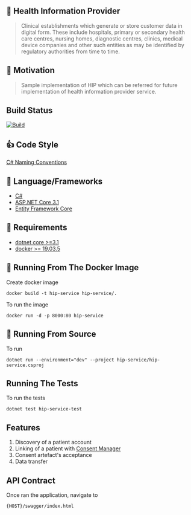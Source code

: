 ## :hospital: Health Information Provider

>
> Clinical establishments which generate or store customer data in
> digital form. These include hospitals, primary or secondary health
> care centres, nursing homes, diagnostic centres, clinics, medical
> device companies and other such entities as may be identified by
> regulatory authorities from time to time.

## :muscle: Motivation

>
> Sample implementation of HIP which can be referred for future
> implementation of health information provider service.

## Build Status

[![Build](https://github.com/ProjectEKA/hip-service/workflows/ci/badge.svg)](https://github.com/ProjectEKA/hip-service/actions)

## :+1: Code Style


[C# Naming Conventions](https://github.com/ktaranov/naming-convention/blob/master/C%23%20Coding%20Standards%20and%20Naming%20Conventions.md)

## :tada: Language/Frameworks

- [C#](https://docs.microsoft.com/en-us/dotnet/csharp/language-reference/)
- [ASP.NET Core 3.1](https://docs.microsoft.com/en-us/aspnet/core/?view=aspnetcore-3.1)
- [Entity Framework Core](https://docs.microsoft.com/en-us/ef/core/)

## :checkered_flag: Requirements

- [dotnet core >=3.1](https://dotnet.microsoft.com/download)
- [docker >= 19.03.5](https://www.docker.com/)

## :whale: Running From The Docker Image

Create docker image

```
docker build -t hip-service hip-service/.
```

To run the image

```
docker run -d -p 8000:80 hip-service
```

## :rocket: Running From Source
To run 

```
dotnet run --environment="dev" --project hip-service/hip-service.csproj
```

## Running The Tests

To run the tests 
```
dotnet test hip-service-test
```


## Features

1. Discovery of a patient account
2. Linking of a patient with [Consent Manager](https://github.com/ProjectEKA/hdaf)
3. Consent artefact's acceptance
4. Data transfer

## API Contract

Once ran the application, navigate to

```
{HOST}/swagger/index.html
```





